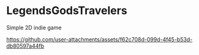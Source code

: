 # LegendsGodsTravelers
 Simple 2D indie game

https://github.com/user-attachments/assets/f62c708d-099d-4f45-b53d-db80597a44fb

